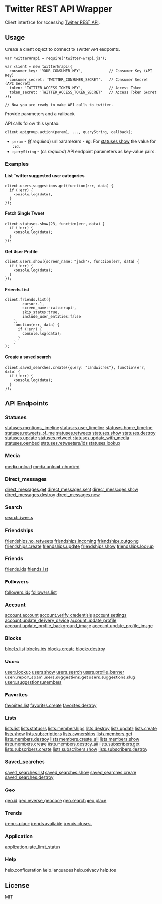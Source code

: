 # Twitter REST API Wrapper 

Client interface for accessing [Twitter REST API](https://dev.twitter.com/rest/public).

## Usage
Create a client object to connect to Twitter API endpoints.

```JS
var twitterWrapi = require('twitter-wrapi.js');

var client = new twitterWrapi({
  consumer_key: 'YOUR_CONSUMER_KEY',			// Consumer Key (API Key)
  consumer_secret: 'TWITTER_CONSUMER_SECRET',	// Consumer Secret (API Secret)
  token: 'TWITTER_ACCESS_TOKEN_KEY',			// Access Token
  token_secret: 'TWITTER_ACCESS_TOKEN_SECRET'	// Access Token Secret
});

// Now you are ready to make API calls to twitter.
```

Provide parameters and a callback. 

API calls follow this syntax:

`client.apigroup.action(param1, ..., queryString, callback);`

* `param` - (*if required*) url parameters - eg: For [statuses.show](#statuses.show) the value for `:id`.
* `queryString` - (*as required*) API endpoint parameters as key-value pairs.

### Examples

#### List Twitter suggested user categories
```JS
client.users.suggestions.get(function(err, data) {
  if (!err) {
    console.log(data);
  }	
});
```

#### Fetch Single Tweet
```JS
client.statuses.show(23, function(err, data) {
  if (!err) {
    console.log(data);
  }	
});
```

#### Get User Profile
```JS
client.users.show({screen_name: "jack"}, function(err, data) {
  if (!err) {
    console.log(data);
  }	
});
```
#### Friends List
```JS
client.friends.list({
		cursor:-1,
		screen_name:"twitterapi",
		skip_status:true,
		include_user_entities:false	
	},
	function(err, data) {
	  if (!err) {
	    console.log(data);
	  }	
	}
);
```

#### Create a saved search
```JS
client.saved_searches.create({query: "sandwiches"}, function(err, data) {
  if (!err) {
    console.log(data);
  }	
});
```

## API Endpoints

### Statuses
[statuses.mentions_timeline](https://dev.twitter.com/rest/reference/get/statuses/mentions_timeline)
[statuses.user_timeline](https://dev.twitter.com/rest/reference/get/statuses/user_timeline)
[statuses.home_timeline](https://dev.twitter.com/rest/reference/get/statuses/home_timeline)
[statuses.retweets_of_me](https://dev.twitter.com/rest/reference/get/statuses/retweets_of_me)
[statuses.retweets](https://dev.twitter.com/rest/reference/get/statuses/retweets/:id)
[statuses.show](https://dev.twitter.com/rest/reference/get/statuses/show/:id)
[statuses.destroy](https://dev.twitter.com/rest/reference/post/statuses/destroy/:id)
[statuses.update](https://dev.twitter.com/rest/reference/post/statuses/update)
[statuses.retweet](https://dev.twitter.com/rest/reference/post/statuses/retweet/:id)
[statuses.update_with_media](https://dev.twitter.com/rest/reference/post/statuses/update_with_media)
[statuses.oembed](https://dev.twitter.com/rest/reference/get/statuses/oembed)
[statuses.retweeters/ids](https://dev.twitter.com/rest/reference/get/statuses/retweeters/ids)
[statuses.lookup](https://dev.twitter.com/rest/reference/get/statuses/lookup)

### Media
[media.upload](https://dev.twitter.com/rest/reference/post/media/upload)
[media.upload_chunked](https://dev.twitter.com/rest/reference/post/media/upload_chunked)

### Direct_messages
[direct_messages.get](https://dev.twitter.com/rest/reference/get/direct_messages)
[direct_messages.sent](https://dev.twitter.com/rest/reference/get/direct_messages/sent)
[direct_messages.show](https://dev.twitter.com/rest/reference/get/direct_messages/show)
[direct_messages.destroy](https://dev.twitter.com/rest/reference/post/direct_messages/destroy)
[direct_messages.new](https://dev.twitter.com/rest/reference/post/direct_messages/new)

### Search
[search.tweets](https://dev.twitter.com/rest/reference/get/search/tweets)

### Friendships
[friendships.no_retweets](https://dev.twitter.com/rest/reference/get/friendships/no_retweets/ids)
[friendships.incoming](https://dev.twitter.com/rest/reference/get/friendships/incoming)
[friendships.outgoing](https://dev.twitter.com/rest/reference/get/friendships/outgoing)
[friendships.create](https://dev.twitter.com/rest/reference/post/friendships/create)
[friendships.update](https://dev.twitter.com/rest/reference/post/friendships/update)
[friendships.show](https://dev.twitter.com/rest/reference/get/friendships/show)
[friendships.lookup](https://dev.twitter.com/rest/reference/get/friendships/lookup)

### Friends
[friends.ids](https://dev.twitter.com/rest/reference/get/friends/ids)
[friends.list](https://dev.twitter.com/rest/reference/get/friends/list)

### Followers
[followers.ids](https://dev.twitter.com/rest/reference/get/followers/ids)
[followers.list](https://dev.twitter.com/rest/reference/get/followers/list)

### Account
[account.account](https://dev.twitter.com/rest/reference/get/account/settings)
[account.verify_credentials](https://dev.twitter.com/rest/reference/get/account/verify_credentials)
[account.settings](https://dev.twitter.com/rest/reference/post/account/settings)
[account.update_delivery_device](https://dev.twitter.com/rest/reference/post/account/update_delivery_device)
[account.update_profile](https://dev.twitter.com/rest/reference/post/account/update_profile)
[account.update_profile_background_image](https://dev.twitter.com/rest/reference/post/account/update_profile_background_image)
[account.update_profile_image](https://dev.twitter.com/rest/reference/post/account/update_profile_image)

### Blocks
[blocks.list](https://dev.twitter.com/rest/reference/get/blocks/list)
[blocks.ids](https://dev.twitter.com/rest/reference/get/blocks/ids)
[blocks.create](https://dev.twitter.com/rest/reference/post/blocks/create)
[blocks.destroy](https://dev.twitter.com/rest/reference/post/blocks/destroy)

### Users
[users.lookup](https://dev.twitter.com/rest/reference/get/users/lookup)
[users.show](https://dev.twitter.com/rest/reference/get/users/show)
[users.search](https://dev.twitter.com/rest/reference/get/users/search)
[users.profile_banner](https://dev.twitter.com/rest/reference/get/users/profile_banner)
[users.report_spam](https://dev.twitter.com/rest/reference/post/users/report_spam)
[users.suggestions.get](https://dev.twitter.com/rest/reference/get/users/suggestions)
[users.suggestions.slug](https://dev.twitter.com/rest/reference/get/users/suggestions/:slug)
[users.suggestions.members](https://dev.twitter.com/rest/reference/get/users/suggestions/:slug/members)

### Favorites
[favorites.list](https://dev.twitter.com/rest/reference/get/favorites/list)
[favorites.create](https://dev.twitter.com/rest/reference/post/favorites/create)
[favorites.destroy](https://dev.twitter.com/rest/reference/post/favorites/destroy)

### Lists
[lists.list](https://dev.twitter.com/rest/reference/get/lists/list)
[lists.statuses](https://dev.twitter.com/rest/reference/get/lists/statuses)
[lists.memberships](https://dev.twitter.com/rest/reference/get/lists/memberships)
[lists.destroy](https://dev.twitter.com/rest/reference/post/lists/destroy)
[lists.update](https://dev.twitter.com/rest/reference/post/lists/update)
[lists.create](https://dev.twitter.com/rest/reference/post/lists/create)
[lists.show](https://dev.twitter.com/rest/reference/get/lists/show)
[lists.subscriptions](https://dev.twitter.com/rest/reference/get/lists/subscriptions)
[lists.ownerships](https://dev.twitter.com/rest/reference/get/lists/ownerships)
[lists.members.get](https://dev.twitter.com/rest/reference/get/lists/members)
[lists.members.destroy](https://dev.twitter.com/rest/reference/post/lists/members/destroy)
[lists.members.create_all](https://dev.twitter.com/rest/reference/post/lists/members/create_all)
[lists.members.show](https://dev.twitter.com/rest/reference/get/lists/members/show)
[lists.members.create](https://dev.twitter.com/rest/reference/post/lists/members/create)
[lists.members.destroy_all](https://dev.twitter.com/rest/reference/post/lists/members/destroy_all)
[lists.subscribers.get](https://dev.twitter.com/rest/reference/get/lists/subscribers)
[lists.subscribers.create](https://dev.twitter.com/rest/reference/post/lists/subscribers/create)
[lists.subscribers.show](https://dev.twitter.com/rest/reference/get/lists/subscribers/show)
[lists.subscribers.destroy](https://dev.twitter.com/rest/reference/post/lists/subscribers/destroy)

### Saved_searches
[saved_searches.list](https://dev.twitter.com/rest/reference/get/saved_searches/list)
[saved_searches.show](https://dev.twitter.com/rest/reference/get/saved_searches/show/:id)
[saved_searches.create](https://dev.twitter.com/rest/reference/post/saved_searches/create)
[saved_searches.destroy](https://dev.twitter.com/rest/reference/post/saved_searches/destroy/:id)

### Geo
[geo.id](https://dev.twitter.com/rest/reference/get/geo/id/:place_id)
[geo.reverse_geocode](https://dev.twitter.com/rest/reference/get/geo/reverse_geocode)
[geo.search](https://dev.twitter.com/rest/reference/get/geo/search)
[geo.place](https://dev.twitter.com/rest/reference/post/geo/place)

### Trends
[trends.place](https://dev.twitter.com/rest/reference/get/trends/place)
[trends.available](https://dev.twitter.com/rest/reference/get/trends/available)
[trends.closest](https://dev.twitter.com/rest/reference/get/trends/closest)

### Application
[application.rate_limit_status](https://dev.twitter.com/rest/reference/get/application/rate_limit_status)

### Help
[help.configuration](https://dev.twitter.com/rest/reference/get/help/configuration)
[help.languages](https://dev.twitter.com/rest/reference/get/help/languages)
[help.privacy](https://dev.twitter.com/rest/reference/get/help/privacy)
[help.tos](https://dev.twitter.com/rest/reference/get/help/tos)

## License

  [MIT](LICENSE)


